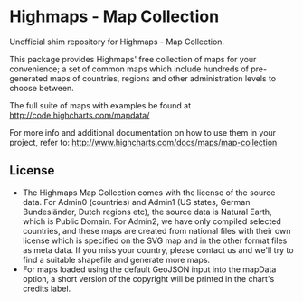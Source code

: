 # Highmaps - Map Collection

Unofficial shim repository for Highmaps - Map Collection.

This package provides Highmaps' free collection of maps for your convenience;
a set of common maps which include hundreds of pre-generated maps of countries, regions and other administration levels to choose between.

The full suite of maps with examples be found at http://code.highcharts.com/mapdata/

For more info and additional documentation on how to use them in your project, refer to:
http://www.highcharts.com/docs/maps/map-collection

## License

- The Highmaps Map Collection comes with the license of the source data. For Admin0 (countries) and Admin1 (US states, German Bundesländer, Dutch regions etc), the source data is Natural Earth, which is Public Domain. For Admin2, we have only compiled selected countries, and these maps are created from national files with their own license which is specified on the SVG map and in the other format files as meta data. If you miss your country, please contact us and we'll try to find a suitable shapefile and generate more maps. 
- For maps loaded using the default GeoJSON input into the mapData option, a short version of the copyright will be printed in the chart's credits label.
